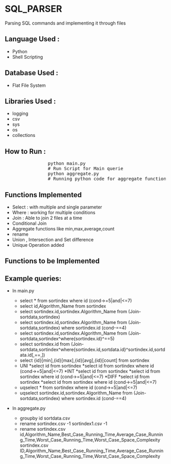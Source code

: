 SQL_PARSER
==========

Parsing SQL commands and implementing it through files


Language Used :
--------------

* Python
* Shell Scripting

Database Used :
---------------

* Flat File System

Libraries Used :
----------------
	
* logging
* csv
* sys
* os
* collections

How to Run :
-----------
<pre>
				python main.py
				# Run Script for Main querie
				python aggregate.py		
				# Running python code for aggregate functions
</pre>


Functions Implemented
-----------------------

* Select : with multiple and single parameter
* Where : working for multiple conditions
* Join : Able to join 2 files at a time
* Conditional Join 
* Aggregate functions like min,max,average,count
* rename
* Union , Intersection and Set difference
* Unique Operation added 

Functions to be Implemented
---------------------------



Example queries:
----------------

* In main.py

	* select * from sortindex where id (cond->=5|and|<=7)
	* select id,Algorithm_Name from sortindex
	* select sortindex.id,sortindex.Algorithm_Name from (Join-sortdata,sortindex)
	* select sortindex.id,sortindex.Algorithm_Name from (Join-sortdata,sortindex) where sortindex.id (cond-==4)
	* select sortindex.id,sortindex.Algorithm_Name from (Join-sortdata,sortindex^where{sortindex.id}^==5) 
	* select sortindex.id from (Join-sortdata,sortindex^where{sortindex.id,sortdata.id}^sortindex.id,sortdata.id[,==,])
	* select {id}[min],{id}[max],{id}[avg],{id}[count] from sortindex
	* UNI
		*select id from sortindex 
		*select id from sortindex where id (cond->=5|and|<=7)
	*INT
		*select id from sortindex 
		*select id from sortindex where id (cond->=5|and|<=7)
	*DIFF
		*select id from sortindex 
		*select id from sortindex where id (cond->=5|and|<=7)
	* uqselect * from sortindex where id (cond->=5|and|<=7)
	* uqselect sortindex.id,sortindex.Algorithm_Name from (Join-sortdata,sortindex) where sortindex.id (cond-==4)

* In aggregate.py 

	* groupby id sortdata.csv
	* rename sortindex.csv -1 sortindex1.csv -1
	* rename sortindex.csv id,Algorithm_Name,Best_Case_Running_Time,Average_Case_Running_Time,Worst_Case_Running_Time,Worst_Case_Space_Complexity sortindex.csv ID,Algorithm_Name,Best_Case_Running_Time,Average_Case_Running_Time,Worst_Case_Running_Time,Worst_Case_Space_Complexity
